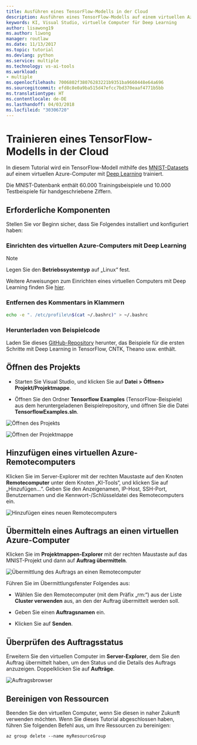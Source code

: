 ```yaml
---
title: Ausführen eines TensorFlow-Modells in der Cloud
description: Ausführen eines TensorFlow-Modells auf einem virtuellen Azure-Computer für Deep Learning
keywords: KI, Visual Studio, virtuelle Computer für Deep Learning
author: lisawong19
ms.author: liwong
manager: routlaw
ms.date: 11/13/2017
ms.topic: tutorial
ms.devlang: python
ms.service: multiple
ms.technology: vs-ai-tools
ms.workload:
- multiple
ms.openlocfilehash: 7006802f38076283221b9351ba9660448e64a696
ms.sourcegitcommit: efd8c8e0a9ba515d47efcc7bd370eaaf4771b5bb
ms.translationtype: HT
ms.contentlocale: de-DE
ms.lasthandoff: 04/03/2018
ms.locfileid: "30306720"
---
```

# <a name="train-a-tensorflow-model-in-the-cloud"></a>Trainieren eines TensorFlow-Modells in der Cloud

In diesem Tutorial wird ein TensorFlow-Modell mithilfe des [MNIST-Datasets](http://yann.lecun.com/exdb/mnist/) auf einem virtuellen Azure-Computer mit [Deep Learning](https://docs.microsoft.com/azure/machine-learning/data-science-virtual-machine/deep-learning-dsvm-overview) trainiert.

Die MNIST-Datenbank enthält 60.000 Trainingsbeispiele und 10.000 Testbeispiele für handgeschriebene Ziffern.

## <a name="prerequisites"></a>Erforderliche Komponenten
Stellen Sie vor Beginn sicher, dass Sie Folgendes installiert und konfiguriert haben:

### <a name="setup-azure-deep-learning-virtual-machine"></a>Einrichten des virtuellen Azure-Computers mit Deep Learning

> [!NOTE]
> Legen Sie den **Betriebssystemtyp** auf „Linux“ fest.

Weitere Anweisungen zum Einrichten eines virtuellen Computers mit Deep Learning finden Sie [hier](https://docs.microsoft.com/azure/machine-learning/data-science-virtual-machine/provision-deep-learning-dsvm).

### <a name="remove-comment-in-parens"></a>Entfernen des Kommentars in Klammern

```bash
echo -e ". /etc/profile\n$(cat ~/.bashrc)" > ~/.bashrc
```

### <a name="download-sample-code"></a>Herunterladen von Beispielcode

Laden Sie dieses [GitHub-Repository](https://github.com/Microsoft/samples-for-ai) herunter, das Beispiele für die ersten Schritte mit Deep Learning in TensorFlow, CNTK, Theano usw. enthält.

## <a name="open-project"></a>Öffnen des Projekts

- Starten Sie Visual Studio, und klicken Sie auf **Datei > Öffnen> Projekt/Projektmappe**.

- Öffnen Sie den Ordner **Tensorflow Examples** (TensorFlow-Beispiele) aus dem heruntergeladenen Beispielrepository, und öffnen Sie die Datei **TensorflowExamples.sln**.

![Öffnen des Projekts](media\tensorflow-local\open-project.png)

![Öffnen der Projektmappe](media\tensorflow-local\open-solution.png)

## <a name="add-azure-remote-vm"></a>Hinzufügen eines virtuellen Azure-Remotecomputers

Klicken Sie im Server-Explorer mit der rechten Maustaste auf den Knoten **Remotecomputer** unter dem Knoten „KI-Tools“, und klicken Sie auf „Hinzufügen...“. Geben Sie den Anzeigenamen, IP-Host, SSH-Port, Benutzernamen und die Kennwort-/Schlüsseldatei des Remotecomputers ein.

![Hinzufügen eines neuen Remotecomputers](media\tensorflow-vm\add-remote-vm.png)

## <a name="submit-job-to-azure-vm"></a>Übermitteln eines Auftrags an einen virtuellen Azure-Computer
Klicken Sie im **Projektmappen-Explorer** mit der rechten Maustaste auf das MNIST-Projekt und dann auf **Auftrag übermitteln**.

![Übermittlung des Auftrags an einen Remotecomputer](media\tensorflow-vm\job-submission.png)

Führen Sie im Übermittlungsfenster Folgendes aus:

- Wählen Sie den Remotecomputer (mit dem Präfix „rm:“) aus der Liste **Cluster verwenden** aus, an den der Auftrag übermittelt werden soll.

- Geben Sie einen **Auftragsnamen** ein.

- Klicken Sie auf **Senden**.

## <a name="check-status-of-job"></a>Überprüfen des Auftragsstatus
Erweitern Sie den virtuellen Computer im **Server-Explorer**, dem Sie den Auftrag übermittelt haben, um den Status und die Details des Auftrags anzuzeigen. Doppelklicken Sie auf **Aufträge**.

![Auftragsbrowser](media\tensorflow-vm\job-browser.png)

## <a name="clean-up-resources"></a>Bereinigen von Ressourcen

Beenden Sie den virtuellen Computer, wenn Sie diesen in naher Zukunft verwenden möchten. Wenn Sie dieses Tutorial abgeschlossen haben, führen Sie folgenden Befehl aus, um Ihre Ressourcen zu bereinigen:

```azurecli-interactive
az group delete --name myResourceGroup
```
